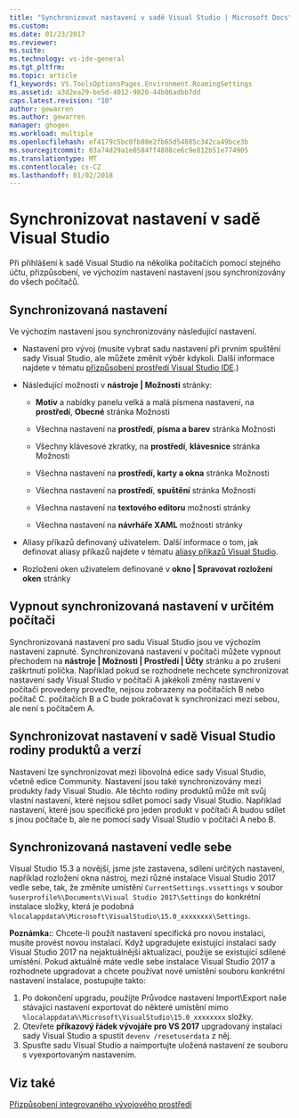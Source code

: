 ```yaml
---
title: "Synchronizovat nastavení v sadě Visual Studio | Microsoft Docs"
ms.custom: 
ms.date: 01/23/2017
ms.reviewer: 
ms.suite: 
ms.technology: vs-ide-general
ms.tgt_pltfrm: 
ms.topic: article
f1_keywords: VS.ToolsOptionsPages.Environment.RoamingSettings
ms.assetid: a3d2ea29-be5d-4012-9820-44b06adbb7dd
caps.latest.revision: "10"
author: gewarren
ms.author: gewarren
manager: ghogen
ms.workload: multiple
ms.openlocfilehash: ef4179c5bc0fb80e2fb65d54885c342ca49bce3b
ms.sourcegitcommit: 03a74d29a1e0584ff4808ce6c9e812b51e774905
ms.translationtype: MT
ms.contentlocale: cs-CZ
ms.lasthandoff: 01/02/2018
---
```

# <a name="synchronize-your-settings-in-visual-studio"></a>Synchronizovat nastavení v sadě Visual Studio

Při přihlášení k sadě Visual Studio na několika počítačích pomocí stejného účtu, přizpůsobení, ve výchozím nastavení nastavení jsou synchronizovány do všech počítačů.

## <a name="synchronized-settings"></a>Synchronizovaná nastavení

Ve výchozím nastavení jsou synchronizovány následující nastavení.

- Nastavení pro vývoj (musíte vybrat sadu nastavení při prvním spuštění sady Visual Studio, ale můžete změnit výběr kdykoli. Další informace najdete v tématu [přizpůsobení prostředí Visual Studio IDE](../ide/personalizing-the-visual-studio-ide.md).)

- Následující možnosti v **nástroje &#124; Možnosti** stránky:

    - **Motiv** a nabídky panelu velká a malá písmena nastavení, na **prostředí**, **Obecné** stránka Možnosti

    - Všechna nastavení na **prostředí**, **písma a barev** stránka Možnosti

    - Všechny klávesové zkratky, na **prostředí**, **klávesnice** stránka Možnosti

    - Všechna nastavení na **prostředí, karty a okna** stránka Možnosti

    - Všechna nastavení na **prostředí**, **spuštění** stránka Možnosti

    - Všechna nastavení na **textového editoru** možnosti stránky

    - Všechna nastavení na **návrháře XAML** možnosti stránky

- Aliasy příkazů definovaný uživatelem. Další informace o tom, jak definovat aliasy příkazů najdete v tématu [aliasy příkazů Visual Studio](../ide/reference/visual-studio-command-aliases.md).

- Rozložení oken uživatelem definované v **okno &#124; Spravovat rozložení oken** stránky

## <a name="turn-off-synchronized-settings-on-a-particular-computer"></a>Vypnout synchronizovaná nastavení v určitém počítači

Synchronizovaná nastavení pro sadu Visual Studio jsou ve výchozím nastavení zapnuté. Synchronizovaná nastavení v počítači můžete vypnout přechodem na **nástroje &#124; Možnosti &#124; Prostředí &#124; Účty** stránku a po zrušení zaškrtnutí políčka.  Například pokud se rozhodnete nechcete synchronizovat nastavení sady Visual Studio v počítači A jakékoli změny nastavení v počítači provedeny proveďte, nejsou zobrazeny na počítačích B nebo počítač C. počítačích B a C bude pokračovat k synchronizaci mezi sebou, ale není s počítačem A.

## <a name="synchronize-settings-across-visual-studio-family-products-and-editions"></a>Synchronizovat nastavení v sadě Visual Studio rodiny produktů a verzí

Nastavení lze synchronizovat mezi libovolná edice sady Visual Studio, včetně edice Community. Nastavení jsou také synchronizovány mezi produkty řady Visual Studio. Ale těchto rodiny produktů může mít svůj vlastní nastavení, které nejsou sdílet pomocí sady Visual Studio. Například nastavení, které jsou specifické pro jeden produkt v počítači A budou sdílet s jinou počítače b, ale ne pomocí sady Visual Studio v počítači A nebo B.

## <a name="side-by-side-synchronized-settings"></a>Synchronizovaná nastavení vedle sebe

Visual Studio 15.3 a novější, jsme jste zastavena, sdílení určitých nastavení, například rozložení okna nástroj, mezi různé instalace Visual Studio 2017 vedle sebe, tak, že změníte umístění `CurrentSettings.vssettings` v soubor `%userprofile%\Documents\Visual Studio 2017\Settings` do konkrétní instalace složky, která je podobná `%localappdata%\Microsoft\VisualStudio\15.0_xxxxxxxx\Settings`.

**Poznámka:**: Chcete-li použít nastavení specifická pro novou instalaci, musíte provést novou instalací. Když upgradujete existující instalaci sady Visual Studio 2017 na nejaktuálnější aktualizaci, použije se existující sdílené umístění. Pokud aktuálně máte vedle sebe instalace Visual Studio 2017 a rozhodnete upgradovat a chcete používat nové umístění souboru konkrétní nastavení instalace, postupujte takto:

1. Po dokončení upgradu, použijte Průvodce nastavení Import\Export naše stávající nastavení exportovat do některé umístění mimo `%localappdata%\Microsoft\VisualStudio\15.0_xxxxxxxx` složky.
2. Otevřete **příkazový řádek vývojáře pro VS 2017** upgradovaný instalaci sady Visual Studio a spustit `devenv /resetuserdata` z něj.
3. Spusťte sadu Visual Studio a naimportujte uložená nastavení ze souboru s vyexportovaným nastavením.

## <a name="see-also"></a>Viz také

[Přizpůsobení integrovaného vývojového prostředí](../ide/personalizing-the-visual-studio-ide.md)
